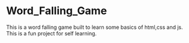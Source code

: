 # Word_Falling_Game
This is a word falling game built to learn some basics of html,css and js. This is a fun project for self learning.
